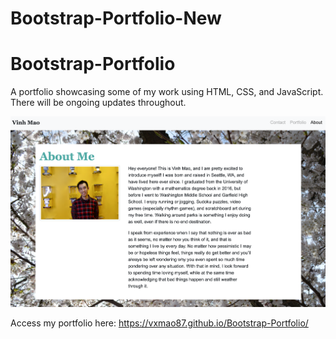 # Bootstrap-Portfolio-New

# Bootstrap-Portfolio

A portfolio showcasing some of my work using HTML, CSS, and JavaScript. There will be ongoing updates throughout.

![image](assets/images/about-page.png)

Access my portfolio here: https://vxmao87.github.io/Bootstrap-Portfolio/
